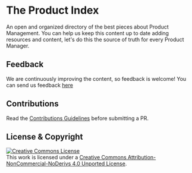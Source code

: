 # The Product Index
An open and organized directory of the best pieces about Product Management.
You can help us keep this content up to date adding resources and content, let's do this the source of truth for every Product Manager.

## Feedback
We are continuously improving the content, so feedback is welcome! You can send us feedback [here](#)

## Contributions
Read the [Contributions Guidelines](CONTRIBUTING.md) before submitting a PR.

## License & Copyright
<a rel="license" href="http://creativecommons.org/licenses/by-nc-nd/4.0/"><img alt="Creative Commons License" style="border-width:0" src="https://i.creativecommons.org/l/by-nc-nd/4.0/88x31.png" /></a><br />This work is licensed under a <a rel="license" href="http://creativecommons.org/licenses/by-nc-nd/4.0/">Creative Commons Attribution-NonCommercial-NoDerivs 4.0 Unported License</a>.
